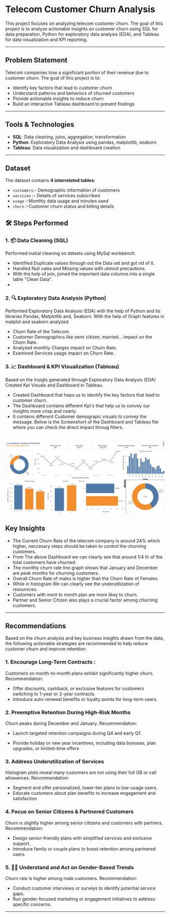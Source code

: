 #  Telecom Customer Churn Analysis

This project focuses on analyzing telecom customer churn. The goal of this project is to analyze actionable insights on customer churn using SQL for data preparation, Python for exploratory data analysis (EDA), and Tableau for data visualization and KPI reporting.

---

##  Problem Statement

Telecom companies lose a significant portion of their revenue due to customer churn. The goal of this project is to:
- Identify key factors that lead to customer churn
- Understand patterns and behaviors of churned customers
- Provide actionable insights to reduce churn
- Build an interactive Tableau dashboard to present findings

---

##  Tools & Technologies

- **SQL**: Data cleaning, joins, aggregation, transformation
- **Python**: Exploratory Data Analysis using pandas, matplotlib, seaborn
- **Tableau**: Data visualization and dashboard creation
---

##  Dataset

The dataset contains **4 interrelated tables**:

- `customers`:-  Demographic information of customers
- `services` :- Details of services subscribed
- `usage`   :-Monthly data usage and minutes used
- `churn`   :-Customer churn status and billing details 


## 🛠️ Steps Performed

### 1. 📦 Data Cleaning (SQL)
Performed instial cleaning on datsets using MySql workbench.

- Identified Duplicate values through out the Data set and got rid of it.
- Handled Null vales and Missing values with utmost precautions.
- With the help of join, joined the important data columns into a single table "Clean Data". 
-
### 2. 🔍 Exploratory Data Analysis (Python)
Performed Exploratory Data Analysis (EDA) with the help of Python and its libraries Pandas, Matplotlib and, Seaborn.
With the help of Graph features in matplot and seaborn analyzed
- Churn Rate of the Telecom.
- Customer Demographics like senir citizen, married... impact on the Churn Rate.
- Analyzed monthly Charges impact on Churn Rate.
- Examined Services usage impact on Churn Rate.
  
### 3. 📈 Dashboard & KPI Visualization (Tableau)
Based on the Insigts generated through Exploratory Data Analysis (EDA) Created Kpi Visuals and Dashboard in Tableau. 
- Created Dashboard that heps us to identify the key factors that lead to customer churn.
- The Dashboard contains different Kpi's that help us to convey our insights more crisp and cearly.
- It contains different Customer demograpic visuals to convey the message. Below is the Screenshort of the Dashboard and Tableau file where you can check the direct impact throug filters.

![Dashboard](https://github.com/Danish-ud/Customer-Churn-Overview/blob/main/Customer%20Churn%20Dashboard.png)
---

##  Key Insights

- The Current Churn Rate of the telecom company is around 24% which higher, neccesary steps should be taken to control the churning customers.
- From The above Dashboard we can clearly see that around 1/4 th of the total customers have churned.
- The monthly churn rate line graph shows that January and December are peak months for churning customers.
- Overall Churn Rate of males is higher than the Churn Rate of Females.
- While in histogram We can clearly see the underutilization of resoursces.
- Customers with mont to month plan are more likey to churn.
- Partner and Senior Citizen also plays a crucial factor among churning customers.
  

---

##  Recommendations

Based on the churn analysis and key business insights drawn from the data, the following actionable strategies are recommended to help reduce customer churn and improve retention:

### 1. Encourage Long-Term Contracts :
Customers on month-to-month plans exhibit significantly higher churn.
Recommendation:
- Offer discounts, cashback, or exclusive features for customers switching to 1-year or 2-year contracts.
- Introduce auto-renewal benefits or loyalty points for long-term users.
### 2. Preemptive Retention During High-Risk Months
Churn peaks during December and January.
Recommendation:
- Launch targeted retention campaigns during Q4 and early Q1.

- Provide holiday or new year incentives, including data bonuses, plan upgrades, or limited-time offers
### 3. Address Underutilization of Services
Histogram plots reveal many customers are not using their full GB or call allowances.
Recommendation:
- Segment and offer personalized, lower-tier plans to low-usage users.
- Educate customers about plan benefits to increase engagement and satisfaction
### 4. Focus on Senior Citizens & Partnered Customers
Churn is slightly higher among senior citizens and customers with partners.
Recommendation:
- Design senior-friendly plans with simplified services and exclusive support.
- Introduce family or couple plans to boost retention among partnered users.
### 5. 👨‍💼 Understand and Act on Gender-Based Trends
Churn rate is higher among male customers.
Recommendation:
- Conduct customer interviews or surveys to identify potential service gaps.
- Run gender-focused marketing or engagement initiatives to address specific concerns.
---
